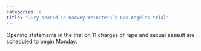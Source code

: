 ```yaml
---
categories: a
title: "Jury seated in Harvey Weinstein’s Los Angeles trial"
---
```

Opening statements in the trial on 11 charges of rape and sexual assault are scheduled to begin Monday.